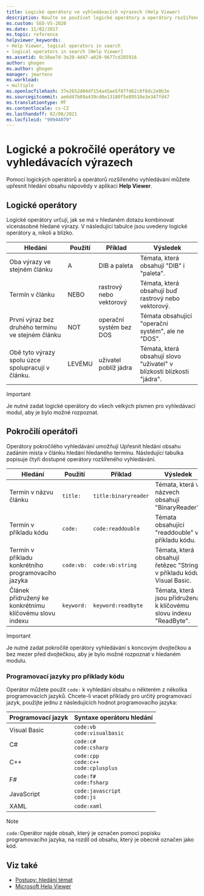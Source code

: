 ```yaml
---
title: Logické operátory ve vyhledávacích výrazech (Help Viewer)
description: Naučte se používat logické operátory a operátory rozšířeného vyhledávání k upřesnění vyhledávacích výrazů v Microsoft Help Viewer.
ms.custom: SEO-VS-2020
ms.date: 11/02/2017
ms.topic: reference
helpviewer_keywords:
- Help Viewer, logical operators in search
- logical operators in search [Help Viewer]
ms.assetid: 0c38ae7d-3e20-4d47-a020-9677cd285916
author: ghogen
ms.author: ghogen
manager: jmartens
ms.workload:
- multiple
ms.openlocfilehash: 37e2652d04df154a45ae5f87fd62c8f8dc2e0b3e
ms.sourcegitcommit: ae6d47b09a439cd0e13180f5e89510e3e347fd47
ms.translationtype: MT
ms.contentlocale: cs-CZ
ms.lasthandoff: 02/08/2021
ms.locfileid: "99944079"
---
```

# <a name="logical-and-advanced-operators-in-search-expressions"></a>Logické a pokročilé operátory ve vyhledávacích výrazech

Pomocí logických operátorů a operátorů rozšířeného vyhledávání můžete upřesnit hledání obsahu nápovědy v aplikaci **Help Viewer**.

## <a name="logical-operators"></a>Logické operátory

Logické operátory určují, jak se má v hledaném dotazu kombinovat vícenásobné hledané výrazy. V následující tabulce jsou uvedeny logické operátory a, nikoli a blízko.

|Hledání|Použití|Příklad|Výsledek|
|-------------------|---------|-------------|------------|
|Oba výrazy ve stejném článku|A|DIB a paleta|Témata, která obsahují "DIB" i "paleta".|
|Termín v článku|NEBO|rastrový nebo vektorový|Témata, která obsahují buď rastrový nebo vektorový.|
|První výraz bez druhého termínu ve stejném článku|NOT|operační systém bez DOS|Témata obsahující "operační systém", ale ne "DOS".|
|Obě tyto výrazy spolu úzce spolupracují v článku.|LEVÉMU|uživatel poblíž jádra|Témata, která obsahují slovo "uživatel" v blízkosti blízkosti "jádra".|

> [!IMPORTANT]
> Je nutné zadat logické operátory do všech velkých písmen pro vyhledávací modul, aby je bylo možné rozpoznat.

## <a name="advanced-operators"></a>Pokročilí operátoři

Operátory pokročilého vyhledávání umožňují Upřesnit hledání obsahu zadáním místa v článku hledání hledaného termínu. Následující tabulka popisuje čtyři dostupné operátory rozšířeného vyhledávání.

|Hledání|Použití|Příklad|Výsledek|
|-------------------|---------|-------------|------------|
|Termín v názvu článku|`title:`|`title:binaryreader`|Témata, která v názvech obsahují "BinaryReader".|
|Termín v příkladu kódu|`code:`|`code:readdouble`|Témata obsahující "readdouble" v příkladu kódu.|
|Termín v příkladu konkrétního programovacího jazyka|`code:vb:`|`code:vb:string`|Témata, která obsahují řetězec "String" v příkladu kódu Visual Basic.|
|Článek přidružený ke konkrétnímu klíčovému slovu indexu|`keyword:`|`keyword:readbyte`|Témata, která jsou přidružená k klíčovému slovu indexu "ReadByte".|

> [!IMPORTANT]
> Je nutné zadat pokročilé operátory vyhledávání s koncovým dvojtečkou a bez mezer před dvojtečkou, aby je bylo možné rozpoznat v hledaném modulu.

### <a name="programming-languages-for-code-examples"></a>Programovací jazyky pro příklady kódu

Operátor můžete použít `code:` k vyhledání obsahu o některém z několika programovacích jazyků. Chcete-li vracet příklady pro určitý programovací jazyk, použijte jednu z následujících hodnot programovacího jazyka:

|Programovací jazyk|Syntaxe operátoru hledání|
| - |---------|
|Visual Basic|`code:vb`<br/>`code:visualbasic`|
|C#|`code:c#`<br/>`code:csharp`|
|C++|`code:cpp`<br/>`code:c++`<br/>`code:cplusplus`|
|F#|`code:f#`<br/>`code:fsharp`|
|JavaScript|`code:javascript`<br/>`code:js`|
|XAML|`code:xaml`|

> [!NOTE]
> `code:`Operátor najde obsah, který je označen pomocí popisku programovacího jazyka, na rozdíl od obsahu, který je obecně označen jako kód.

## <a name="see-also"></a>Viz také

- [Postupy: hledání témat](../help-viewer/find-topics.md)
- [Microsoft Help Viewer](../help-viewer/overview.md)
